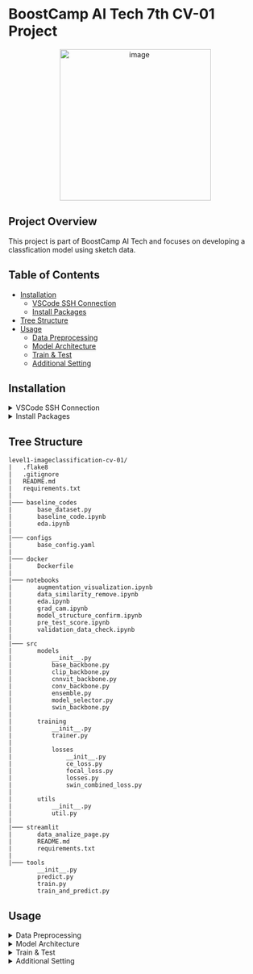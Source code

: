 # BoostCamp AI Tech 7th CV-01 Project

<p align="center">
  <img src="https://github.com/user-attachments/assets/301a97b9-2caf-4ae2-a895-17ee0b1a5711" alt="image" width="300"/>
</p>

## Project Overview
This project is part of BoostCamp AI Tech and focuses on developing a classfication model using sketch data.

## Table of Contents
- [Installation](#installation)
  - [VSCode SSH Connection](#vscode-ssh-connection)
  - [Install Packages](#install-packages)
- [Tree Structure](#tree-structure)
- [Usage](#usage)
  - [Data Preprocessing](#data-preprocessing)
  - [Model Architecture](#model-architecture)
  - [Train & Test](#train--test)
  - [Additional Setting](#additional-setting)

## Installation

<details>
  <summary id="vscode-ssh-connection">VSCode SSH Connection</summary>

#### 1. Run OpenVPN 

#### 2. Add New SSH Host

  - Press `Ctrl+Shift+P` on VSCode to open the command palette
  - Select `Remote-SSH: Add New SSH Host`.  

  - Enter the information like below:  
      ```bash
      ssh -p 31678 root@10.28.224.95
      ```
    
  - Add Identity Line (path to your SSH config file) in configuration file
      ```bash
      Host {IP}
      HostName {IP}
      Port {Port}
      User root
      IdentityFile C:\Users\HOME\Downloads\{pem파일}.pem
      ```

#### 3. RUN New SSH

  - Click the right arrow button on the SSH setting tab to connect.

</details>

<details>
  <summary id="install-packages">Install Packages</summary>
    
  - After connecting to the server, follow these steps to install the required packages:
      ```bash
      # Update and install necessary packages
      apt-get update -y && apt-get upgrade -y && \
      apt-get install -y libgl1-mesa-glx libglib2.0-0 wget git curl tmux sudo
      
      # Clone the project repository
      git clone https://github.com/boostcampaitech7/level1-imageclassification-cv-01.git
      cd level1-imageclassification-cv-01

      # Prepare the data
      tar -zxvf data.tar.gz && rm data.tar.gz

      # Install Python dependencies
      pip install -r requirements.txt
      ```

</details>

## Tree Structure

```
level1-imageclassification-cv-01/
|   .flake8
|   .gitignore
|   README.md
|   requirements.txt
|
|─── baseline_codes
|       base_dataset.py
|       baseline_code.ipynb
|       eda.ipynb
|
|─── configs
|       base_config.yaml
|
|─── docker
|       Dockerfile
|
|─── notebooks
|       augmentation_visualization.ipynb
|       data_similarity_remove.ipynb
|       eda.ipynb
|       grad_cam.ipynb
|       model_structure_confirm.ipynb
|       pre_test_score.ipynb
|       validation_data_check.ipynb
|
|─── src
|       models
|           __init__.py
|           base_backbone.py
|           clip_backbone.py
|           cnnvit_backbone.py
|           conv_backbone.py
|           ensemble.py
|           model_selector.py
|           swin_backbone.py
|
|       training
|           __init__.py
|           trainer.py
|
|           losses
|               __init__.py
|               ce_loss.py
|               focal_loss.py
|               losses.py
|               swin_combined_loss.py
|
|       utils
|           __init__.py
|           util.py
|
|─── streamlit
|       data_analize_page.py
|       README.md
|       requirements.txt
|
|─── tools
        __init__.py
        predict.py
        train.py
        train_and_predict.py
```

## Usage
<details> 
  <summary id="data-preprocessing">Data Preprocessing</summary> 

- #### Data Augmentation using OpenCV

  **Augmentation methods that cannot be handled by `[Torchvision.transforms](https://pytorch.org/vision/0.9/transforms.html)' or '[Albumentations.Transforms](https://albumentations.ai/docs/getting_started/transforms_and_targets/)' are performed using OpenCV. The augmented data is then added to the data folder.** 

- #### Data Augmentation using Transform  
  **Modify the `TransformSelector` class in `src/data/transforms.py` as follows:** 
    
    ```python
    class TransformSelector:
        """
        Class for selecting the image transformation library.
        """
        def __init__(self, transform_type: str):
            # Ensure the transformation library is supported
            if transform_type in ["torchvision", "albumentations","aug_test"]:
                self.transform_type = transform_type
            else:
                raise ValueError("Unknown transformation library specified.")

        def get_transform(self, is_train: bool):
            # Return the appropriate transform object based on the library
            if self.transform_type == 'torchvision':
                transform = TorchvisionTransform(is_train=is_train)
            elif self.transform_type == 'albumentations':
                transform = AlbumentationsTransform(is_train=is_train)
            elif self.transform_type == "aug_test":
	            transform = A_aug_test(is_train=is_train)
            
            return transform
    ```

</details> 
<details>
  <summary id="model-architecture">Model Architecture</summary> 
    
  - You can use pre-built models from the `timm` library or `torchvision`. To customize, you can create new models under the `src/model` folder and modify them as needed. 
  </details> 

<details> 
  <summary id="train--test">Train & Test</summary> 

  - To train and test the model, simply run the following command: 
      ```bash 
      python tools/train_and_predict.py 
      ``` 

</details> 

<details> 
  <summary id="additional-setting">Additional Setting</summary> 

  - Modify `config.yaml` to adjust various training and model parameters: 

        ```yaml
        ######################
        # experiment setting 
        ######################
        use_wandb: True
        exp_name: test
        gpus: 0
        
        ######################
        # model setting 
        ######################
        model_type: openclip
        model_name: laion2B-s13B-b90k
        pretrained: True
        
        ######################
        # data setting 
        ######################
        train_data_dir: ./data/train
        test_data_dir: ./data/test
        base_output_dir: ./result
        num_classes: 500
        data_name: base
        testdata_info_file: ./data/test.csv
        traindata_info_file: ./data/train.csv
        
        ######################
        # training setting 
        ######################
        epochs: 100
        learning_rate: 0.001
        num_workers: 8
        cos_sch: 80
        early_stopping: 5
        warm_up: 10
        batch_size: 64
        weight_decay: 0.0
        loss: CE
        transform_name: torchvision
        optim: AdamW
        mixed_precision: True
        num_cnn_classes: 20
        
        ######################
        # data augmentation setting 
        ######################
        cutmix_mixup: origin
        cutmix_ratio: 0.2
        mixup_ratio: 0.2
        
        ######################
        # cross validation and etc setting 
        ######################
        n_splits: 5
        accumulate_grad_batches: 8
        sweep_mode: True
        ```
      
</details>
